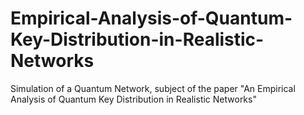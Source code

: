 # Empirical-Analysis-of-Quantum-Key-Distribution-in-Realistic-Networks
Simulation of a Quantum Network, subject of the paper "An Empirical Analysis of Quantum Key Distribution in Realistic Networks"

